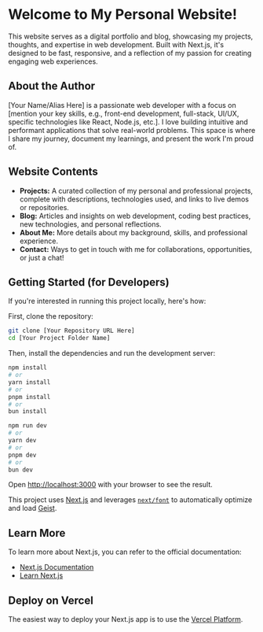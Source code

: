 # Welcome to My Personal Website!

This website serves as a digital portfolio and blog, showcasing my projects, thoughts, and expertise in web development. Built with Next.js, it's designed to be fast, responsive, and a reflection of my passion for creating engaging web experiences.

## About the Author

[Your Name/Alias Here] is a passionate web developer with a focus on [mention your key skills, e.g., front-end development, full-stack, UI/UX, specific technologies like React, Node.js, etc.]. I love building intuitive and performant applications that solve real-world problems. This space is where I share my journey, document my learnings, and present the work I'm proud of.

## Website Contents

*   **Projects:** A curated collection of my personal and professional projects, complete with descriptions, technologies used, and links to live demos or repositories.
*   **Blog:** Articles and insights on web development, coding best practices, new technologies, and personal reflections.
*   **About Me:** More details about my background, skills, and professional experience.
*   **Contact:** Ways to get in touch with me for collaborations, opportunities, or just a chat!

## Getting Started (for Developers)

If you're interested in running this project locally, here's how:

First, clone the repository:

```bash
git clone [Your Repository URL Here]
cd [Your Project Folder Name]
```

Then, install the dependencies and run the development server:

```bash
npm install
# or
yarn install
# or
pnpm install
# or
bun install
```

```bash
npm run dev
# or
yarn dev
# or
pnpm dev
# or
bun dev
```

Open [http://localhost:3000](http://localhost:3000) with your browser to see the result.

This project uses [Next.js](https://nextjs.org) and leverages [`next/font`](https://nextjs.org/docs/app/building-your-application/optimizing/fonts) to automatically optimize and load [Geist](https://vercel.com/font).

## Learn More

To learn more about Next.js, you can refer to the official documentation:

- [Next.js Documentation](https://nextjs.org/docs)
- [Learn Next.js](https://nextjs.org/learn)

## Deploy on Vercel

The easiest way to deploy your Next.js app is to use the [Vercel Platform](https://vercel.com/new?utm_medium=default-template&filter=next.js&utm_source=create-next-app&utm_campaign=create-next-app-readme).